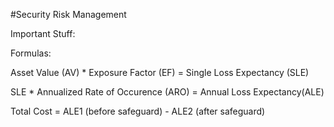 #Security Risk Management

Important Stuff:

Formulas:

Asset Value (AV) * Exposure Factor (EF) = Single Loss Expectancy (SLE)

SLE * Annualized Rate of Occurence (ARO) = Annual Loss Expectancy(ALE)

Total Cost = ALE1 (before safeguard) - ALE2 (after safeguard)

